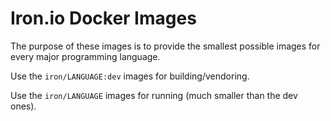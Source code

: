 # Iron.io Docker Images

The purpose of these images is to provide the smallest possible images for
every major programming language.

Use the `iron/LANGUAGE:dev` images for building/vendoring.

Use the `iron/LANGUAGE` images for running (much smaller than the dev ones).
